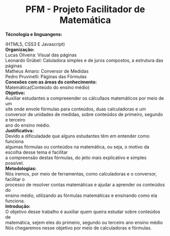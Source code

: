 
<h1 align="center">
    PFM - Projeto Facilitador de Matemática
</h1>


<b>
    Técnologia e linguangens:
</b>

 (HTML5, CSS3 E Javascript) 
<br>
<b>
    Organização:
</b> 
<br>
Lucas Oliveira: Visual das páginas
<br>
Leonardo Grübel: Caluladora simples e de juros compostos, a estrutura das páginas
<br>
Matheus Amaro: Conversor de Medidas
<br>
Pedro Pruvinelli: Páginas das Fórmulas
<br>
<b>
Conexões com as áreas do conhecimento:
</b>
<br>
Matemática(Conteúdo do ensino médio)
<br>
<b>
Objetivo:
</b>
<br>
Auxiliar estudantes a compreeender os cálcullaos matemáticos por meio de um
<br>
site onde envole fórmulas para conteúdos, duas calculadoras e um 
<br>
conversor de unidades de medidas, sobre conteúdos de primeiro, segundo e terceiro
<br>
ano do ensino médio. 
<br>
<b>
Justificativa:
</b>
<br>
Devido a dificuladade que alguns estudantes têm em entender como funciona
<br>
algumas fórmulas ou conteúdos na matemática, ou seja, o motivo da escolha desse tema é facilitar
<br>
a compreensão destas fórmulas, do jeito mais explicativo e simples possível.
<br>
<b>
Metodologias:
</b>
<br>
Nós iremos, por meio de ferramentas, como calculadoras e o conversor, facilitar o 
<br>
processo de resolver contas matemáticas e ajudar a aprender os conteúdos do
<br>
ensino médio, utilizando as fórmulas matemáticas e ensinando como ela funciona.
<br>
<b>
Introdução:
</b>
<br>
O objetivo desse trabalho é auxiliar quem queira estudar sobre conteúdos de 
<br>
matemática, sejem eles do primeiro, segundo ou terceiro ano ensino médio
<br>
Nós chegaremos nesse objetivo por meio de calculadoras e fórmulas. 
